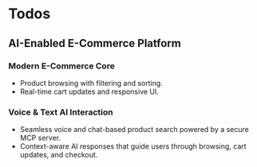 # Todos
## AI-Enabled E-Commerce Platform
### Modern E-Commerce Core
- Product browsing with filtering and sorting.
- Real-time cart updates and responsive UI.

### Voice & Text AI Interaction
- Seamless voice and chat-based product search powered by a secure MCP server.
- Context-aware AI responses that guide users through browsing, cart updates, and checkout.
